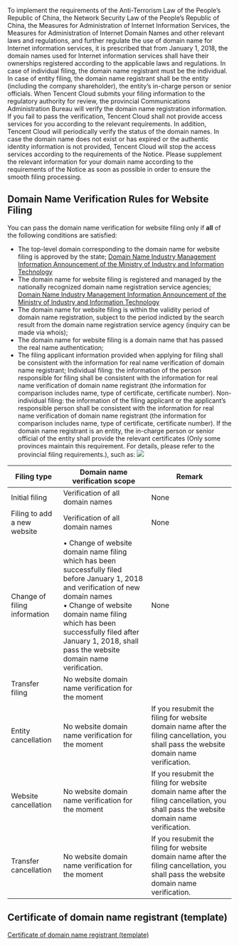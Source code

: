 To implement the requirements of the Anti-Terrorism Law of the People’s Republic of China, the Network Security Law of the People’s Republic of China, the Measures for Administration of Internet Information Services, the Measures for Administration of Internet Domain Names and other relevant laws and regulations, and further regulate the use of domain name for Internet information services, it is prescribed that from January 1, 2018, the domain names used for Internet information services shall have their ownerships registered according to the applicable laws and regulations. In case of individual filing, the domain name registrant must be the individual. In case of entity filing, the domain name registrant shall be the entity (including the company shareholder), the entity’s in-charge person or senior officials. 
When Tencent Cloud submits your filing information to the regulatory authority for review, the provincial Communications Administration Bureau will verify the domain name registration information. If you fail to pass the verification, Tencent Cloud shall not provide access services for you according to the relevant requirements. 
In addition, Tencent Cloud will periodically verify the status of the domain names. In case the domain name does not exist or has expired or the authentic identity information is not provided, Tencent Cloud will stop the access services according to the requirements of the Notice. 
Please supplement the relevant information for your domain name according to the requirements of the Notice as soon as possible in order to ensure the smooth filing processing. 

## Domain Name Verification Rules for Website Filing 
You can pass the domain name verification for website filing only if **all** of the following conditions are satisfied: 
- The top-level domain corresponding to the domain name for website filing is approved by the state; 
[Domain Name Industry Management Information Announcement of the Ministry of Industry and Information Technology](http://xn--eqrt2g.xn--vuq861b/#)
- The domain name for website filing is registered and managed by the nationally recognized domain name registration service agencies; 
[Domain Name Industry Management Information Announcement of the Ministry of Industry and Information Technology](http://xn--eqrt2g.xn--vuq861b/#)
- The domain name for website filing is within the validity period of domain name registration, subject to the period indicted by the search result from the domain name registration service agency (inquiry can be made via whois); 
- The domain name for website filing is a domain name that has passed the real name authentication; 
- The filing applicant information provided when applying for filing shall be consistent with the information for real name verification of domain name registrant; 
Individual filing: the information of the person responsible for filing shall be consistent with the information for real name verification of domain name registrant (the information for comparison includes name, type of certificate, certificate number).
Non-individual filing: the information of the filing applicant or the applicant’s responsible person shall be consistent with the information for real name verification of domain name registrant (the information for comparison includes name, type of certificate, certificate number).
If the domain name registrant is an entity, the in-charge person or senior official of the entity shall provide the relevant certificates (Only some provinces maintain this requirement. For details, please refer to the provincial filing requirements.), such as: 
![](https://mc.qcloudimg.com/static/img/1de29091970a2848726430faad17b84e/image.png)
		
| Filing type |Domain name verification scope | Remark |
|---------|---------|---------|
| Initial filing | Verification of all domain names | None |
| Filing to add a new website | Verification of all domain names | None |
| Change of filing information |• Change of website domain name filing which has been successfully filed before January 1, 2018 and verification of new domain names <Br>• Change of website domain name filing which has been successfully filed after January 1, 2018, shall pass the website domain name verification. | None |
| Transfer filing |No website domain name verification for the moment| |
| Entity cancellation| No website domain name verification for the moment | If you resubmit the filing for website domain name after the filing cancellation, you shall pass the website domain name verification. |
| Website cancellation| No website domain name verification for the moment | If you resubmit the filing for website domain name after the filing cancellation, you shall pass the website domain name verification. |
| Transfer cancellation| No website domain name verification for the moment | If you resubmit the filing for website domain name after the filing cancellation, you shall pass the website domain name verification. |
## Certificate of domain name registrant (template)
[Certificate of domain name registrant (template)](https://mc.qcloudimg.com/static/archive/6051f509fbfdada3ec4ac2958a72e938/archive.docx)
